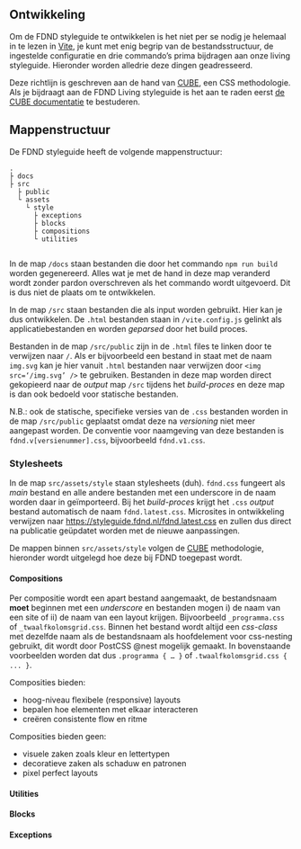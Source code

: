 ## Ontwikkeling

Om de FDND styleguide te ontwikkelen is het niet per se nodig je helemaal in te lezen in [Vite](https://vitejs.dev/), je kunt met enig begrip van de bestandsstructuur, de ingestelde configuratie en drie commando’s prima bijdragen aan onze living styleguide. Hieronder worden alledrie deze dingen geadresseerd.

Deze richtlijn is geschreven aan de hand van [CUBE](https://cube.fyi), een CSS methodologie. Als je bijdraagt aan de FDND Living styleguide is het aan te raden eerst [de CUBE documentatie](https://cube.fyi) te bestuderen.

## Mappenstructuur

De FDND styleguide heeft de volgende mappenstructuur:

```
.
├ docs
├ src
  ├ public
  └ assets  
    └ style
      ├ exceptions
      ├ blocks
      ├ compositions
      └ utilities
      
```

In de map `/docs` staan bestanden die door het commando `npm run build` worden gegenereerd. Alles wat je met de hand in deze map veranderd wordt zonder pardon overschreven als het commando wordt uitgevoerd. Dit is dus niet de plaats om te ontwikkelen.

In de map `/src` staan bestanden die als input worden gebruikt. Hier kan je dus ontwikkelen. De `.html` bestanden staan in `/vite.config.js` gelinkt als applicatiebestanden en worden *geparsed* door het build proces. 

Bestanden in de map `/src/public` zijn in de `.html` files te linken door te verwijzen naar `/`. Als er bijvoorbeeld een bestand in staat met de naam `img.svg` kan je hier vanuit `.html` bestanden naar verwijzen door `<img src=‘/img.svg’ />` te gebruiken. Bestanden in deze map worden direct gekopieerd naar de *output* map `/src` tijdens het *build-proces* en deze map is dan ook bedoeld voor statische bestanden.

N.B.: ook de statische, specifieke versies van de `.css` bestanden worden in de map `/src/public` geplaatst omdat deze na *versioning* niet meer aangepast worden. De conventie voor naamgeving van deze bestanden is `fdnd.v[versienummer].css`, bijvoorbeeld `fdnd.v1.css`.

### Stylesheets

In de map `src/assets/style` staan stylesheets (duh). `fdnd.css` fungeert als *main* bestand en alle andere bestanden met een underscore in de naam worden daar in geïmporteerd. Bij het *build-proces* krijgt het `.css` *output* bestand automatisch de naam `fdnd.latest.css`. Microsites in ontwikkeling verwijzen naar https://styleguide.fdnd.nl/fdnd.latest.css en zullen dus direct na publicatie geüpdatet worden met de nieuwe aanpassingen.

De mappen binnen `src/assets/style` volgen de [CUBE](https://cube.fyi) methodologie, hieronder wordt uitgelegd hoe deze bij FDND toegepast wordt.

#### Compositions

Per compositie wordt een apart bestand aangemaakt, de bestandsnaam **moet** beginnen met een *underscore* en bestanden mogen i) de naam van een site of ii) de naam van een layout krijgen. Bijvoorbeeld `_programma.css` of `_twaalfkolomsgrid.css`. Binnen het bestand wordt altijd een *css-class* met dezelfde naam als de bestandsnaam als hoofdelement voor css-nesting gebruikt, dit wordt door PostCSS @nest mogelijk gemaakt. In bovenstaande voorbeelden worden dat dus `.programma { … }` of `.twaalfkolomsgrid.css { ... }`.

Composities bieden:
- hoog-niveau flexibele (responsive) layouts
- bepalen hoe elementen met elkaar interacteren
- creëren consistente flow en ritme

Composities bieden geen:
- visuele zaken zoals kleur en lettertypen
- decoratieve zaken als schaduw en patronen
- pixel perfect layouts

#### Utilities

#### Blocks

#### Exceptions

